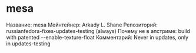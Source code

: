 mesa
====

Название:                   mesa
Мейнтейнер:                 Arkady L. Shane
Репозиторий:                russianfedora-fixes-updates-testing (always)
Почему не в апстриме:       build with patented --enable-texture-float
Комментарий:                Never in updates, only in updates-testing
